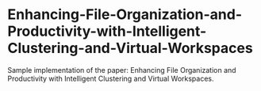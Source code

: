 # Enhancing-File-Organization-and-Productivity-with-Intelligent-Clustering-and-Virtual-Workspaces
Sample implementation of the paper: Enhancing File Organization and Productivity with Intelligent Clustering and Virtual Workspaces.
